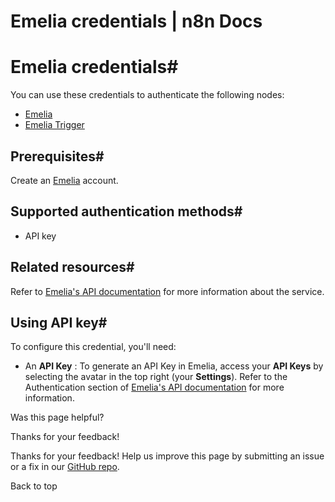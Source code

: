# Emelia credentials | n8n Docs

[ ](https://github.com/n8n-io/n8n-docs/edit/main/docs/integrations/builtin/credentials/emelia.md "Edit this page")

# Emelia credentials#

You can use these credentials to authenticate the following nodes:

  * [Emelia](../../app-nodes/n8n-nodes-base.emelia/)
  * [Emelia Trigger](../../trigger-nodes/n8n-nodes-base.emeliatrigger/)

## Prerequisites#

Create an [Emelia](https://emelia.io) account.

## Supported authentication methods#

  * API key

## Related resources#

Refer to [Emelia's API documentation](https://docs.emelia.io/) for more information about the service.

## Using API key#

To configure this credential, you'll need:

  * An **API Key** : To generate an API Key in Emelia, access your **API Keys** by selecting the avatar in the top right (your **Settings**). Refer to the Authentication section of [Emelia's API documentation](https://docs.emelia.io/) for more information.

Was this page helpful? 

Thanks for your feedback! 

Thanks for your feedback! Help us improve this page by submitting an issue or a fix in our [GitHub repo](https://github.com/n8n-io/n8n-docs). 

Back to top